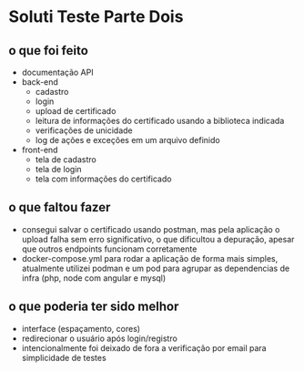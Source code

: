 # Soluti Teste Parte Dois

## o que foi feito

* documentação API
* back-end
    * cadastro
    * login
    * upload de certificado
    * leitura de informações do certificado usando a biblioteca indicada
    * verificações de unicidade
    * log de ações e exceções em um arquivo definido
* front-end
    * tela de cadastro
    * tela de login
    * tela com informações do certificado

## o que faltou fazer
* consegui salvar o certificado usando postman, mas pela aplicação o upload falha sem erro significativo, o que dificultou a depuração, apesar que outros endpoints funcionam corretamente
* docker-compose.yml para rodar a aplicação de forma mais simples, atualmente utilizei podman e um pod para agrupar as dependencias de infra (php, node com angular e mysql)

## o que poderia ter sido melhor
* interface (espaçamento, cores)
* redirecionar o usuário após login/registro
* intencionalmente foi deixado de fora a verificação por email para simplicidade de testes
